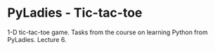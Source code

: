 # PyLadies - Tic-tac-toe
1-D tic-tac-toe game. Tasks from the course on learning Python from PyLadies. Lecture 6.
